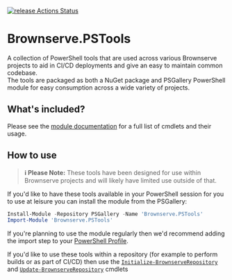 [![release Actions Status](https://github.com/Brownserve-UK/Brownserve.PSTools/workflows/release/badge.svg?branch=main)](https://github.com/Brownserve-UK/Brownserve.PSTools/actions)

# Brownserve.PSTools

A collection of PowerShell tools that are used across various Brownserve projects to aid in CI/CD deployments and give an easy to maintain common codebase.  
The tools are packaged as both a NuGet package and PSGallery PowerShell module for easy consumption across a wide variety of projects.

## What's included?

Please see the [module documentation](./Docs/Brownserve.PSTools.md) for a full list of cmdlets and their usage.

## How to use
>
>**ℹ Please Note:**
These tools have been designed for use within Brownserve projects and will likely have limited use outside of that.

If you'd like to have these tools available in your PowerShell session for you to use at leisure you can install the module from the PSGallery:

```powershell
Install-Module -Repository PSGallery -Name 'Brownserve.PSTools'
Import-Module 'Brownserve.PSTools'
```

If you're planning to use the module regularly then we'd recommend adding the import step to your [PowerShell Profile](https://learn.microsoft.com/en-us/powershell/module/microsoft.powershell.core/about/about_profiles).

If you'd like to use these tools within a repository (for example to perform builds or as part of CI/CD) then use the [`Initialize-BrownserveRepository`](./Docs/Brownserve.PSTools/Initialize-BrownserveRepository.md) and [`Update-BrownserveRepository`](./Docs/Brownserve.PSTools/Update-BrownserveRepository.md) cmdlets
